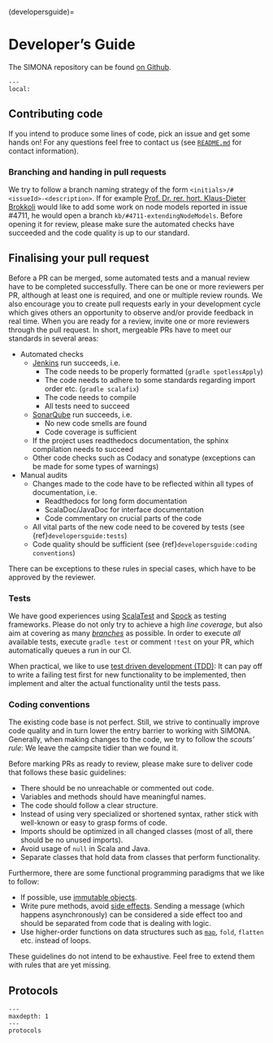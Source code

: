 (developersguide)=

# Developer’s Guide

The SIMONA repository can be found [on Github](https://github.com/ie3-institute/simona).

```{contents}
---
local:
```

## Contributing code

If you intend to produce some lines of code, pick an issue and get some hands on! For any questions feel
free to contact us (see [`README.md`](https://github.com/ie3-institute/simona/blob/dev/README.md) for contact information).

### Branching and handing in pull requests

We try to follow a branch naming strategy of the form `<initials>/#<issueId>-<description>`.
If for example [Prof. Dr. rer. hort. Klaus-Dieter Brokkoli](https://www.instagram.com/prof_broccoli/) would like to add some work on node models reported in issue #4711, he would open a branch `kb/#4711-extendingNodeModels`.
Before opening it for review, please make sure the automated checks have succeeded and the code quality is up to our standard.

## Finalising your pull request

Before a PR can be merged, some automated tests and a manual review have to be completed successfully.
There can be one or more reviewers per PR, although at least one is required, and one or multiple review rounds.
We also encourage you to create pull requests early in your development cycle which gives others an opportunity to observe and/or provide feedback in real time. 
When you are ready for a review, invite one or more reviewers through the pull request.
In short, mergeable PRs have to meet our standards in several areas:
- Automated checks
  - [Jenkins](https://simona.ie3.e-technik.tu-dortmund.de/ci/job/ie3-institute/job/simona/) run succeeds, i.e. 
    - The code needs to be properly formatted (`gradle spotlessApply`)
    - The code needs to adhere to some standards regarding import order etc. (`gradle scalafix`)
    - The code needs to compile
    - All tests need to succeed
  - [SonarQube](https://simona.ie3.e-technik.tu-dortmund.de/sonar/dashboard?id=edu.ie3%3Asimona) run succeeds, i.e. 
    - No new code smells are found 
    - Code coverage is sufficient
  - If the project uses readthedocs documentation, the sphinx compilation needs to succeed
  - Other code checks such as Codacy and sonatype (exceptions can be made for some types of warnings)
- Manual audits
  - Changes made to the code have to be reflected within all types of documentation, i.e.
    - Readthedocs for long form documentation
    - ScalaDoc/JavaDoc for interface documentation
    - Code commentary on crucial parts of the code
  - All vital parts of the new code need to be covered by tests (see {ref}`developersguide:tests`)
  - Code quality should be sufficient (see {ref}`developersguide:coding conventions`)

There can be exceptions to these rules in special cases, which have to be approved by the reviewer.

### Tests

We have good experiences using [ScalaTest](https://www.scalatest.org/) and [Spock](http://spockframework.org/) as testing frameworks.
Please do not only try to achieve a high _line coverage_, but also aim at covering as many [_branches_](https://en.wikipedia.org/wiki/Code_coverage) as possible.
In order to execute _all_ available tests, execute `gradle test` or comment `!test` on your PR, which automatically queues a run in our CI.

When practical, we like to use [test driven development (TDD)](https://www.guru99.com/test-driven-development.html):
It can pay off to write a failing test first for new functionality to be implemented, then implement and alter the actual functionality until the tests pass.

### Coding conventions

The existing code base is not perfect. Still, we strive to continually improve code quality and in turn lower the entry barrier to working with SIMONA.
Generally, when making changes to the code, we try to follow the _scouts' rule_: We leave the campsite tidier than we found it.

Before marking PRs as ready to review, please make sure to deliver code that follows these basic guidelines:
- There should be no unreachable or commented out code.
- Variables and methods should have meaningful names.
- The code should follow a clear structure.
- Instead of using very specialized or shortened syntax, rather stick with well-known or easy to grasp forms of code.
- Imports should be optimized in all changed classes (most of all, there should be no unused imports).
- Avoid usage of `null` in Scala and Java.
- Separate classes that hold data from classes that perform functionality.

Furthermore, there are some functional programming paradigms that we like to follow:
- If possible, use [immutable objects](https://en.wikipedia.org/wiki/Immutable_object).
- Write pure methods, avoid [side effects](https://en.wikipedia.org/wiki/Side_effect_(computer_science)). Sending a message (which happens asynchronously) can be considered a side effect too and should be separated from code that is dealing with logic.
- Use higher-order functions on data structures such as [`map`](https://en.wikipedia.org/wiki/Map_(higher-order_function)), `fold`, `flatten` etc. instead of loops.

These guidelines do not intend to be exhaustive. Feel free to extend them with rules that are yet missing.

## Protocols

```{toctree}
---
maxdepth: 1
---
protocols
```
